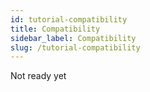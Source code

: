 ```yaml
---
id: tutorial-compatibility
title: Compatibility
sidebar_label: Compatibility
slug: /tutorial-compatibility
---
```


Not ready yet
